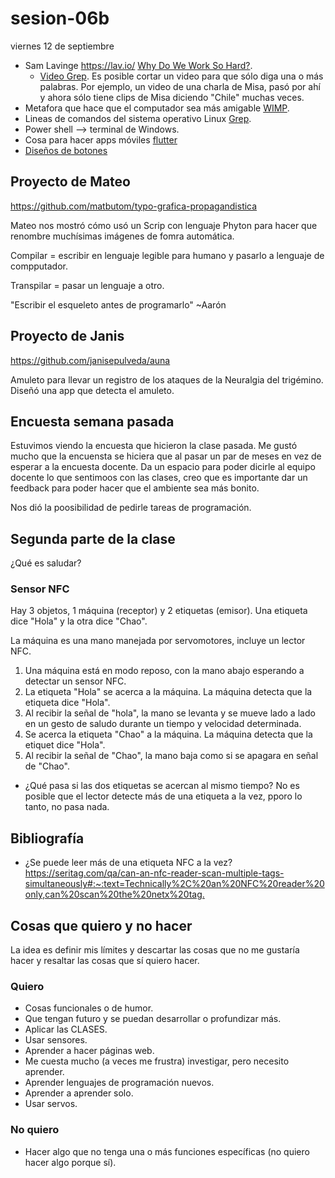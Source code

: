 # sesion-06b

viernes 12 de septiembre

- Sam Lavinge <https://lav.io/> [Why Do We Work So Hard?](https://lav.io/projects/why-do-we-work-so-hard/).
    - [Video Grep](https://lav.io/projects/videogrep/). Es posible cortar un video para que sólo diga una o más palabras. Por ejemplo, un video de una charla de Misa, pasó por ahí y ahora sólo tiene clips de Misa diciendo "Chile" muchas veces.
- Metafora que hace que el computador sea más amigable [WIMP](https://es.wikipedia.org/wiki/WIMP).
- Lineas de comandos del sistema operativo Linux [Grep](https://es.wikipedia.org/wiki/Grep).
- Power shell --> terminal de Windows.
- Cosa para hacer apps móviles [flutter](https://flutter.dev/?gad_campaignid=13034410696)
- [Diseños de botones](https://m3.material.io/)

## Proyecto de Mateo

<https://github.com/matbutom/typo-grafica-propagandistica>

Mateo nos mostró cómo usó un Scrip con lenguaje Phyton para hacer que renombre muchísimas imágenes de fomra automática.

Compilar = escribir en lenguaje legible para humano y pasarlo a lenguaje de compputador.

Transpilar = pasar un lenguaje a otro.

"Escribir el esqueleto antes de programarlo" ~Aarón

## Proyecto de Janis

<https://github.com/janisepulveda/auna>

Amuleto para llevar un registro de los ataques de la Neuralgia del trigémino. Diseñó una app que detecta el amuleto.

## Encuesta semana pasada

Estuvimos viendo la encuesta que hicieron la clase pasada. Me gustó mucho que la encuensta se hiciera que al pasar un par de meses en vez de esperar a la encuesta docente. Da un espacio para poder dicirle al equipo docente lo que sentimoos con las clases, creo que es importante dar un feedback para poder hacer que el ambiente sea más bonito.

Nos dió la poosibilidad de pedirle tareas de programación.

## Segunda parte de la clase

¿Qué es saludar?

### Sensor NFC

Hay 3 objetos, 1 máquina (receptor) y 2 etiquetas (emisor). Una etiqueta dice "Hola" y la otra dice "Chao".

La máquina es una mano manejada por servomotores, incluye un lector NFC.

1. Una máquina está en modo reposo, con la mano abajo esperando a detectar un sensor NFC.
2. La etiqueta "Hola" se acerca a la máquina. La máquina detecta que la etiqueta dice "Hola".
3. Al recibir la señal de "hola", la mano se levanta y se mueve lado a lado en un gesto de saludo durante un tiempo y velocidad determinada.
4. Se acerca la etiqueta "Chao" a la máquina. La máquina detecta que la etiquet dice "Hola".
5. Al recibir la señal de "Chao", la mano baja como si se apagara en señal de "Chao".

- ¿Qué pasa si las dos etiquetas se acercan al mismo tiempo? No es posible que el lector detecte más de una etiqueta a la vez, pporo lo tanto, no pasa nada.

## Bibliografía

- ¿Se puede leer más de una etiqueta NFC a la vez? <https://seritag.com/qa/can-an-nfc-reader-scan-multiple-tags-simultaneously#:~:text=Technically%2C%20an%20NFC%20reader%20only,can%20scan%20the%20netx%20tag.>

## Cosas que quiero y no hacer

La idea es definir mis límites y descartar las cosas que no me gustaría hacer y resaltar las cosas que sí quiero hacer.

### Quiero

- Cosas funcionales o de humor.
- Que tengan futuro y se puedan desarrollar o profundizar más.
- Aplicar las CLASES.
- Usar sensores.
- Aprender a hacer páginas web.
- Me cuesta mucho (a veces me frustra) investigar, pero necesito aprender.
- Aprender lenguajes de programación nuevos.
- Aprender a aprender solo.
- Usar servos.

### No quiero

- Hacer algo que no tenga una o más funciones específicas (no quiero hacer algo porque sí).